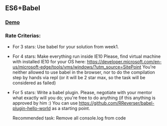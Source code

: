 ## ES6+Babel

###  [Demo](https://evgladkiy.github.io/FrontCamp-es6-babel/)

### Rate Criterias:
- For 3 stars:
    Use babel for your solution from week1.

- For 4 stars:
    Make everything run inside IE10
    Please, find virtual machine with installed IE10 for your OS here:
    https://developer.microsoft.com/en-us/microsoft-edge/tools/vms/windows/?utm_source=SitePoint
    You're neither allowed to use babel in the browser, nor to do the compilation step by hands via repl (or it will be 2 star max, so the task will be considered as failed)

- For 5 stars:
    Write a babel plugin. Please, negotiate with your mentor what exactly will you do; you're free to do anything (if this anything is approved by him :)
    You can use https://github.com/RReverser/babel-plugin-hello-world as a starting point.

    Recommended task:
    Remove all console.log from code
